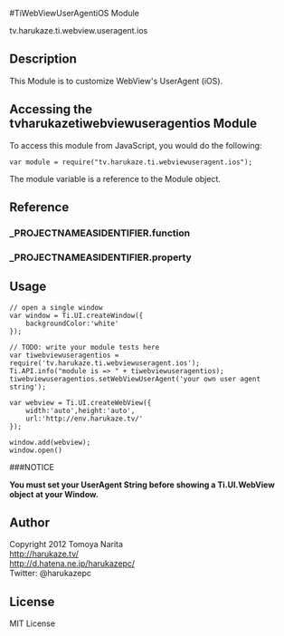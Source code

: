 #TiWebViewUserAgentiOS Module

tv.harukaze.ti.webview.useragent.ios

## Description

This Module  is to customize WebView's UserAgent (iOS).

## Accessing the tvharukazetiwebviewuseragentios Module

To access this module from JavaScript, you would do the following:

	var module = require("tv.harukaze.ti.webviewuseragent.ios");

The module variable is a reference to the Module object.	

## Reference


### ___PROJECTNAMEASIDENTIFIER__.function

### ___PROJECTNAMEASIDENTIFIER__.property

## Usage

	// open a single window
	var window = Ti.UI.createWindow({
		backgroundColor:'white'
	});
	
	// TODO: write your module tests here
	var tiwebviewuseragentios = require('tv.harukaze.ti.webviewuseragent.ios');
	Ti.API.info("module is => " + tiwebviewuseragentios);
	tiwebviewuseragentios.setWebViewUserAgent('your own user agent string');
	
	var webview = Ti.UI.createWebView({
		width:'auto',height:'auto',
		url:'http://env.harukaze.tv/'
	});
	
	window.add(webview);
	window.open()
	

###NOTICE

**You must set your UserAgent String before showing a Ti.UI.WebView object at your Window.**

## Author

Copyright 2012 Tomoya Narita   
http://harukaze.tv/  
http://d.hatena.ne.jp/harukazepc/  
Twitter: @harukazepc  

## License

MIT License